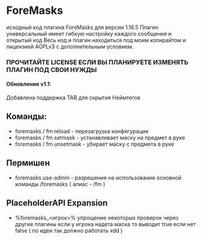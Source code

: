 # ForeMasks

исходный код плагина ForeMasks для версии 1.16.5
Плагин универсальный имеет гибкую настройку каждого сообщения и открытый код
Весь код и плагин находиться под моим копирайтом и лицензией AGPLv3 с дополнительным условием.
### ПРОЧИТАЙТЕ LICENSE ЕСЛИ ВЫ ПЛАНИРУЕТЕ ИЗМЕНЯТЬ ПЛАГИН ПОД СВОИ НУЖДЫ

#### Обновление v1.1:
Добавлена поддержка TAB для скрытия Неймтегов

## Команды:
- foremasks / fm reload - перезагрузка конфигурации
- foremasks / fm setmask -  устанавливает маску на предмет в руке
- foremasks / fm unsetmask - убирает маску с предмета в руке

## Пермишен
- foremasks.use-admin - разрешение на использование основной команды /foremasks ( алиас - /fm )

## PlaceholderAPI Expansion
- %foremasks_<игрок>% упрощение некоторых проверок через другие плагины если у игрока надета маска то выводит true если нет false ( по идеи так должно работать xdd )
